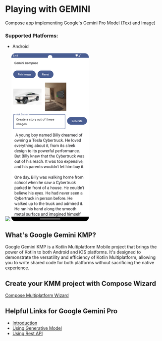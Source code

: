 
# Playing with GEMINI

Compose app implementing Google's Gemini Pro Model (Text and Image)

### Supported Platforms: 
* Android

<img src = "demo/Screen_recording_20231229_204120.mp4" width ="250" /> <img src = "demo/Screenshot_20231229_204409.png" width ="250" />



## What's Google Gemini KMP?
Google Gemini KMP is a Kotlin Multiplatform Mobile project that brings the power of Kotlin to both Android and iOS platforms. It's designed to demonstrate the versatility and efficiency of Kotlin Multiplatform, allowing you to write shared code for both platforms without sacrificing the native experience.


## Create your KMM project with Compose Wizard
[Compose Multiplatform Wizard](https://terrakok.github.io/Compose-Multiplatform-Wizard/)


## Helpful Links for Google Gemini Pro
* [Introduction](https://deepmind.google/technologies/gemini/#introduction)
* [Using Generative Model](https://ai.google.dev/tutorials/android_quickstart)
* [Using Rest API](https://ai.google.dev/tutorials/rest_quickstart)


